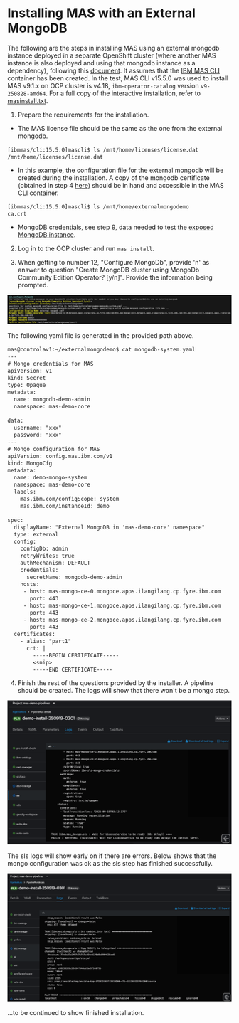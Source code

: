# Installing MAS with an External MongoDB

The following are the steps in installing MAS using an external mongodb instance deployed in a separate OpenShift cluster (where another MAS instance is also deployed and using that mongodb instance as a dependency), following this [document](https://www.ibm.com/support/pages/installing-mas-using-ibm-mas-cli-utility). It assumes that the [IBM MAS CLI](https://ibm-mas.github.io/cli/) container has been created. In the test, MAS CLI v15.5.0 was used to install MAS v9.1.x on OCP cluster is v4.18, `ibm-operator-catalog` version `v9-250828-amd64`. For a full copy of the interactive installation, refer to [masinstall.txt](./masinstall.txt).

1. Prepare the requirements for the installation.
- The MAS license file should be the same as the one from the external mongodb.
```
[ibmmas/cli:15.5.0]mascli$ ls /mnt/home/licenses/license.dat
/mnt/home/licenses/license.dat
```
- In this example, the configuration file for the external mongodb will be created during the installation. A copy of the mongodb certificate (obtained in step 4 [here](./exposeMongoDB.md)) should be in hand and accessible in the MAS CLI container.

```
[ibmmas/cli:15.5.0]mascli$ ls /mnt/home/externalmongodemo
ca.crt
```
- MongoDB credentials, see step 9, data needed to test the [exposed MongoDB instance](./exposeMongoDB.md).

2. Log in to the OCP cluster and run `mas install`.

3. When getting to number 12, "Configure MongoDb", provide 'n' as answer to question "Create MongoDB cluster using MongoDb Community Edition Operator? [y/n]". Provide the information being prompted.

![](./mongoconfig_cli.png)

The following yaml file is generated in the provided path above.

```
mas@controlav1:~/externalmongodemo$ cat mongodb-system.yaml
---
# Mongo credentials for MAS
apiVersion: v1
kind: Secret
type: Opaque
metadata:
  name: mongodb-demo-admin
  namespace: mas-demo-core

data:
  username: "xxx"
  password: "xxx"
---
# Mongo configuration for MAS
apiVersion: config.mas.ibm.com/v1
kind: MongoCfg
metadata:
  name: demo-mongo-system
  namespace: mas-demo-core
  labels:
    mas.ibm.com/configScope: system
    mas.ibm.com/instanceId: demo

spec:
  displayName: "External MongoDB in 'mas-demo-core' namespace"
  type: external
  config:
    configDb: admin
    retryWrites: true
    authMechanism: DEFAULT
    credentials:
      secretName: mongodb-demo-admin
    hosts:
     - host: mas-mongo-ce-0.mongoce.apps.ilangilang.cp.fyre.ibm.com
       port: 443
     - host: mas-mongo-ce-1.mongoce.apps.ilangilang.cp.fyre.ibm.com
       port: 443
     - host: mas-mongo-ce-2.mongoce.apps.ilangilang.cp.fyre.ibm.com
       port: 443
  certificates:
    - alias: "part1"
      crt: |
        -----BEGIN CERTIFICATE-----
        <snip>
        -----END CERTIFICATE-----
```

4. Finish the rest of the questions provided by the installer. A pipeline should be created. The logs will show that there won't be a mongo step.

![](./pipeline_start.png)

The sls logs will show early on if there are errors. Below shows that the mongo configuration was ok as the sls step has finished successfully.

![](./pipeline_sls_done.png)

...to be continued to show finished installation.